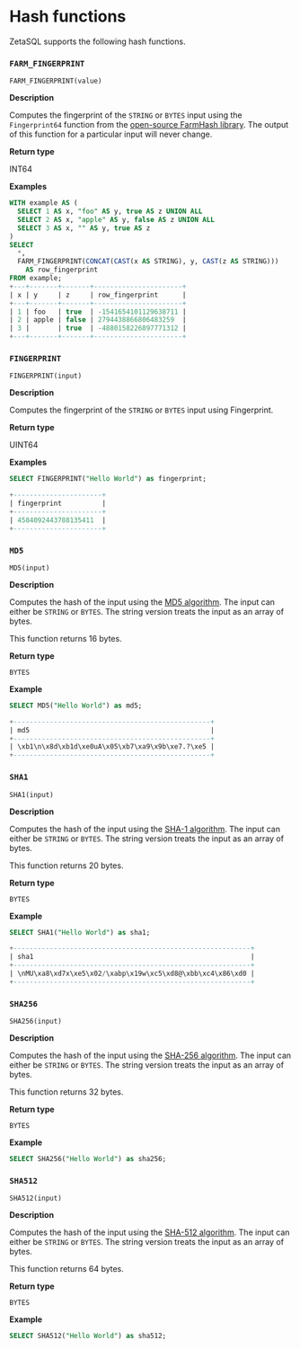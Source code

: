 

# Hash functions

ZetaSQL supports the following hash functions.

### `FARM_FINGERPRINT`

```
FARM_FINGERPRINT(value)
```

**Description**

Computes the fingerprint of the `STRING` or `BYTES` input using the
`Fingerprint64` function from the
[open-source FarmHash library][hash-link-to-farmhash-github]. The output
of this function for a particular input will never change.

**Return type**

INT64

**Examples**

```sql
WITH example AS (
  SELECT 1 AS x, "foo" AS y, true AS z UNION ALL
  SELECT 2 AS x, "apple" AS y, false AS z UNION ALL
  SELECT 3 AS x, "" AS y, true AS z
)
SELECT
  *,
  FARM_FINGERPRINT(CONCAT(CAST(x AS STRING), y, CAST(z AS STRING)))
    AS row_fingerprint
FROM example;
+---+-------+-------+----------------------+
| x | y     | z     | row_fingerprint      |
+---+-------+-------+----------------------+
| 1 | foo   | true  | -1541654101129638711 |
| 2 | apple | false | 2794438866806483259  |
| 3 |       | true  | -4880158226897771312 |
+---+-------+-------+----------------------+
```

[hash-link-to-farmhash-github]: https://github.com/google/farmhash

### `FINGERPRINT`

```
FINGERPRINT(input)
```

**Description**

Computes the fingerprint of the `STRING`
or `BYTES` input using Fingerprint.

**Return type**

UINT64

**Examples**

```sql
SELECT FINGERPRINT("Hello World") as fingerprint;

+----------------------+
| fingerprint          |
+----------------------+
| 4584092443788135411  |
+----------------------+
```

### `MD5`

```
MD5(input)
```

**Description**

Computes the hash of the input using the
[MD5 algorithm][hash-link-to-md5-wikipedia]. The input can either be
`STRING` or `BYTES`. The string version treats the input as an array of bytes.

This function returns 16 bytes.

**Return type**

`BYTES`

**Example**

```sql
SELECT MD5("Hello World") as md5;

+-------------------------------------------------+
| md5                                             |
+-------------------------------------------------+
| \xb1\n\x8d\xb1d\xe0uA\x05\xb7\xa9\x9b\xe7.?\xe5 |
+-------------------------------------------------+
```

[hash-link-to-md5-wikipedia]: https://en.wikipedia.org/wiki/MD5

### `SHA1`

```
SHA1(input)
```

**Description**

Computes the hash of the input using the
[SHA-1 algorithm][hash-link-to-sha-1-wikipedia]. The input can either be
`STRING` or `BYTES`. The string version treats the input as an array of bytes.

This function returns 20 bytes.

**Return type**

`BYTES`

**Example**

```sql
SELECT SHA1("Hello World") as sha1;

+-----------------------------------------------------------+
| sha1                                                      |
+-----------------------------------------------------------+
| \nMU\xa8\xd7x\xe5\x02/\xabp\x19w\xc5\xd8@\xbb\xc4\x86\xd0 |
+-----------------------------------------------------------+
```

[hash-link-to-sha-1-wikipedia]: https://en.wikipedia.org/wiki/SHA-1

### `SHA256`

```
SHA256(input)
```

**Description**

Computes the hash of the input using the
[SHA-256 algorithm][hash-link-to-sha-2-wikipedia]. The input can either be
`STRING` or `BYTES`. The string version treats the input as an array of bytes.

This function returns 32 bytes.

**Return type**

`BYTES`

**Example**

```sql
SELECT SHA256("Hello World") as sha256;
```

[hash-link-to-sha-2-wikipedia]: https://en.wikipedia.org/wiki/SHA-2

### `SHA512`

```
SHA512(input)
```

**Description**

Computes the hash of the input using the
[SHA-512 algorithm][hash-link-to-sha-2-wikipedia]. The input can either be
`STRING` or `BYTES`. The string version treats the input as an array of bytes.

This function returns 64 bytes.

**Return type**

`BYTES`

**Example**

```sql
SELECT SHA512("Hello World") as sha512;
```

[hash-link-to-sha-2-wikipedia]: https://en.wikipedia.org/wiki/SHA-2

